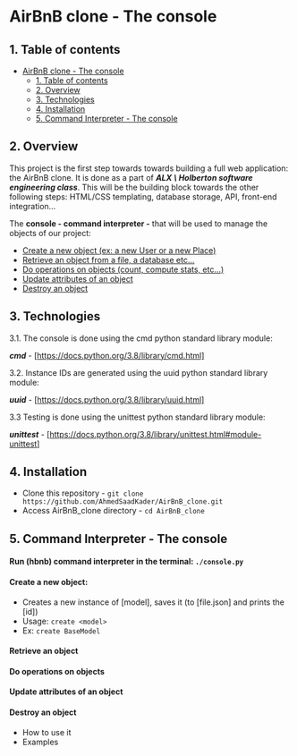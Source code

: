 # AirBnB clone - The console

## 1. Table of contents
- [AirBnB clone - The console](#airbnb-clone---the-console)
	- [1. Table of contents](#1-table-of-contents)
	- [2. Overview](#2-overview)
	- [3. Technologies](#3-technologies)
	- [4. Installation](#4-installation)
	- [5. Command Interpreter - The console](#5-command-interpreter---the-console)


## 2. Overview
This project is the first step towards towards building a full web application: the AirBnB clone. It is done as a part of ***ALX \ Holberton software engineering class***. This will be the building block towards the other following steps: HTML/CSS templating, database storage, API, front-end integration…

The **console - command interpreter -** that will be used to manage the objects of our project:
- [Create a new object (ex: a new User or a new Place)](#create-a-new-object)
- [Retrieve an object from a file, a database etc…](#retrieve-an-object)
- [Do operations on objects (count, compute stats, etc…)](#do-operations-on-objects)
- [Update attributes of an object](#update-attributes-of-an-object)
- [Destroy an object](#destroy-an-object)

## 3. Technologies

3.1. The console is done using the cmd python standard library module:

***cmd*** - [https://docs.python.org/3.8/library/cmd.html]

3.2. Instance IDs are generated using the uuid python standard library module:

***uuid*** - [https://docs.python.org/3.8/library/uuid.html]

3.3 Testing is done using the unittest python standard library module:

***unittest*** - [https://docs.python.org/3.8/library/unittest.html#module-unittest]

## 4. Installation
- Clone this repository - `git clone https://github.com/AhmedSaadKader/AirBnB_clone.git`
- Access AirBnB_clone directory - `cd AirBnB_clone`
  
## 5. Command Interpreter - The console

#### Run (hbnb) command interpreter in the terminal: `./console.py`
#### Create a new object: 
- Creates a new instance of [model], saves it (to [file.json] and prints the [id])
- Usage: `create <model>`
- Ex: `create BaseModel`
#### Retrieve an object
#### Do operations on objects
#### Update attributes of an object
#### Destroy an object


* How to use it
* Examples
